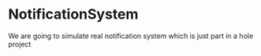 # NotificationSystem
We are going to simulate real notification system which is just part in a hole project
